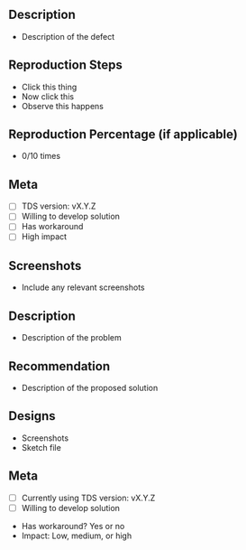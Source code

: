 <!--
  ### IMPORTANT SECURITY NOTE ###

  When opening issues, be sure NOT to include any private or personal
  information such as secrets, passwords, or any source code that involves
  data retrieval. 
-->

<!--
  Template for logging DEFECTS

  See lower template for feature requests
  You may remove this template if it is not relevant
-->

## Description

- Description of the defect 

## Reproduction Steps

- Click this thing
- Now click this
- Observe this happens

## Reproduction Percentage (if applicable)

- 0/10 times

## Meta

- [ ] TDS version: vX.Y.Z
- [ ] Willing to develop solution
- [ ] Has workaround
- [ ] High impact

## Screenshots

- Include any relevant screenshots

<!--
  Template for logging FEATURE REQUESTS

  See upper template for defects
  You may remove this template if it is not relevant
-->

## Description

- Description of the problem

## Recommendation

- Description of the proposed solution

## Designs

- Screenshots
- Sketch file

## Meta

- [ ] Currently using TDS version: vX.Y.Z
- [ ] Willing to develop solution
- Has workaround? Yes or no
- Impact: Low, medium, or high
